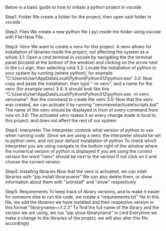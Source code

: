 Below is a basic guide to how to initiate a python project in vscode

Step1: Folder
We create a folder for the project, then open said folder in vscode

Step2: Files
We create a new python file (.py) inside the folder using vscode with File>New File...

Step3: Venv
We want to create a venv for this project. A venv allows for installation of libraries inside the project, not affecting the system as a whole
3.1: Open a cmd terminal in vscode by navigating the the terminal panel (located at the bottom of the window) and clicking on the arrow next to the (+) sign, then selecting cmd
3.2: Locate the installation of python in your system by running (where python), for example "C:\Users\User\AppData\Local\Python\Python312\python.exe"
3.3: Now copy and paste the installation, then type "-m venv", and a name for the venv (for example venv)
3.4: It should look like this "C:\Users\User\AppData\Local\Python\Python312\python.exe -m venv venvname". Run the command to create the venv
3.5: Now that the venv was created, we can activate it by running "venvname\activate\scripts.bat". The name of the venv should be displayed in from of every command from now on
3.6: The activated venv makes it so every change made is local to this project, and does not affect the rest of our system

Step4: Interpreter
The Interpreter controls what version of python to use when running code. Since we are using a venv, the interpreter should be set to python venv, and not your default installation of python
To check which interpreter you are using navigate to the bottom right of the window where the numerical version of python is displayed
If you are using the correct version the word "venv" should be next to the version
If not click on it and choose the correct version

Step4: Installing libraries
Now that the venv is activated, we can intall libraries with "pip install libraryname"
We can also delete them, or show information about them with "uninstall" and "show" respectively

Step5: Requirements
To keep track of library versions, and to make it easier for someone else to run the code, we create a "requirements.txt" file
In this file, we add the libraries we have installed and their respective version in this format "libraryname==1.2.3"
To find the full name of the library and the version we are using, we run "pip show libraryname" in cmd
Everytime we make a change to the libraries of the project, we will also alter this file accordingly
